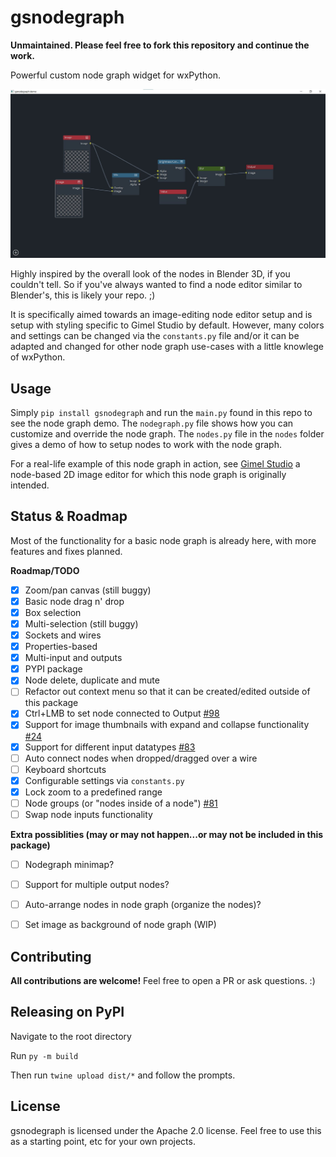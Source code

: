 ﻿# gsnodegraph

 **Unmaintained. Please feel free to fork this repository and continue the work.**

Powerful custom node graph widget for wxPython.

!["gsnodegraph demo"](/assets/screenshots/gsnodegraph-demo.jpg "gsnodegraph")

Highly inspired by the overall look of the nodes in Blender 3D, if you couldn't tell. So if you've always wanted to find a node editor similar to Blender's, this is likely your repo. ;)

It is specifically aimed towards an image-editing node editor setup and is setup with styling specific to Gimel Studio by default. However, many colors and settings can be changed via the ``constants.py`` file and/or it can be adapted and changed for other node graph use-cases with a little knowlege of wxPython.


## Usage

Simply ```pip install gsnodegraph``` and run the ```main.py``` found in this repo to see the node graph demo. The ``nodegraph.py`` file shows how you can customize and override the node graph. The ``nodes.py`` file in the ``nodes`` folder gives a demo of how to setup nodes to work with the node graph.

For a real-life example of this node graph in action, see [Gimel Studio](https://github.com/GimelStudio/GimelStudio) a node-based 2D image editor for which this node graph is originally intended.


## Status & Roadmap

Most of the functionality for a basic node graph is already here, with more features and fixes planned.

**Roadmap/TODO**

- [x] Zoom/pan canvas (still buggy)
- [x] Basic node drag n' drop
- [x] Box selection
- [x] Multi-selection (still buggy)
- [x] Sockets and wires
- [x] Properties-based
- [x] Multi-input and outputs
- [x] PYPI package
- [x] Node delete, duplicate and mute
- [ ] Refactor out context menu so that it can be created/edited outside of this package
- [x] Ctrl+LMB to set node connected to Output [#98](https://github.com/GimelStudio/GimelStudio/issues/98)
- [x] Support for image thumbnails with expand and collapse functionality [#24](https://github.com/GimelStudio/GimelStudio/issues/24)
- [x] Support for different input datatypes [#83](https://github.com/GimelStudio/GimelStudio/issues/83)
- [ ] Auto connect nodes when dropped/dragged over a wire
- [ ] Keyboard shortcuts
- [x] Configurable settings via ``constants.py``
- [x] Lock zoom to a predefined range
- [ ] Node groups (or "nodes inside of a node") [#81](https://github.com/GimelStudio/GimelStudio/issues/81)
- [ ] Swap node inputs functionality

**Extra possiblities (may or may not happen...or may not be included in this package)**

- [ ] Nodegraph minimap?
- [ ] Support for multiple output nodes?
- [ ] Auto-arrange nodes in node graph (organize the nodes)?
- [ ] Set image as background of node graph (WIP)


## Contributing

**All contributions are welcome!** Feel free to open a PR or ask questions. :)


## Releasing on PyPI

Navigate to the root directory

Run ``py -m build``

Then run ``twine upload dist/*`` and follow the prompts.


## License

gsnodegraph is licensed under the Apache 2.0 license. Feel free to use this as a starting point, etc for your own projects.
